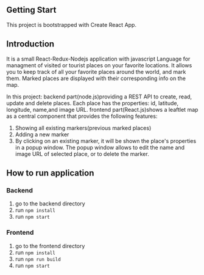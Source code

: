 ## Getting Start
This project is bootstrapped with Create React App.

## Introduction

It is a small React-Redux-Nodejs application with javascript Language for managment of visited or tourist places on your favorite locations. It allows you to keep track of all your favorite places around the world, and mark them. Marked places are displayed with their corresponding info on the map.

 In this project:
 backend part(node.js)providing a REST API to create, read, update and delete places. Each place has the properties: id, latitude, longitude, name,and image URL.
 frontend part(React.js)shows a leaftlet map as a central component that provides the following features:
 1. Showing all existing markers(previous marked places)
 2. Adding a new marker
 3. By clicking on an existing marker, it will be shown the place's properties in a popup window. The popup window allows to edit the name and image URL of selected place, or to       delete the marker.

## How to run application
### Backend
1. go to the backend directory
2. run `npm install`
3. run `npm start`

### Frontend
1. go to the frontend directory
2. run `npm install`
3. run `npm run build`
4. run `npm start`
